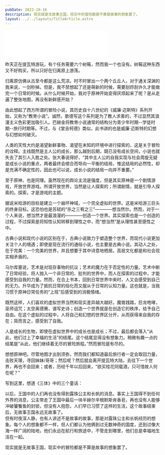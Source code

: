 ```yaml
---
pubDate: 2022-10-16
description: 现实就是无故事王国，现实中的冒险都是不算是故事的想象罢了。
layout: ../../layouts/TitleArticle.astro
---
```


<iframe frameborder="no" border="0" marginwidth="0" marginheight="0" width=330 height=86 src="//music.163.com/outchain/player?type=2&id=1818031620&auto=1&height=66"></iframe>

昨天正在提瓦特游玩，有个任务需要六个树莓，然而我一个也没有。树莓这种东西又不好购买，所以只好在归离原上游荡。

归离原仿佛从古至今都是这么荒凉。时不时冒出一个两个丘丘人，对于通关深渊的我来说，一剑秒掉。但是，我不禁想起了还是萌新的时候，需要刮痧刮许久才能做完一个日常的时候。从什么时候开始，我对于原神开始变得厌烦起来了呢？是从走遍了整张地图，再没有新鲜感开始？

由此想起了西方所谓的冒险小说，其历史自十八世纪的《威廉·迈斯特》系列开始，又称为“教育小说”。诚然，歌德写这个系列是为了教人求善的，不过显然其浪漫主义色彩更加吸引人。巴赫金将教育小说通常的结构分为青少年时期--学徒时期--旅行时期等。不过，与《堂吉柯德》类似，此书讲的也是威廉·迈斯特的幻想与幻想如何破灭。

人类的天性大约是渴望新鲜事物、渴望在未知的环境中进行探索的，这是关于冒险的诠释。主线既然是主人公的成长，那么越到后期，既已没有成长空间，小说也就失去了其引人入胜之处。张大春说得好，“其中主人公的自我实现与社会周旋无疑是成长小说的重点，两者最终会绾合而导向一平衡的结局，惟这结局的必然性，却是充满不确定性的，因此也可以说，成长小说的结局一向并不重要。”

至于原神，也是同理。虽然现在的舆论主流是强度，但是其实原神是一个剧情游戏，开放世界游戏。所谓开放世界，当然是让人探索的；所谓剧情，就是引导人探索的。探索，才是游戏的主题。

据说米哈游的目标是建立一个崩坏神域，一个完全虚拟的世界。这是米哈游三巨头的终身目标。这恐怕也是苏轼的“杀之三宥之三”————想当然尔。然而，对于一个人来说，想当然才是最浪漫的————创造一个世界。其实探索也是一个创造的过程，不过探索是将知性认知转移到理性之中，而“想当然”是从理性甚至感性之中。

古典小说和现代小说的区别在于，古典小说致力于塑造整个世界，而现代小说更加关注个人的境遇；即使是现在流行的通俗小说，也主要是古典小说。其动人之处，在于完美：一个完美的世界，并且想要于其中诗意地栖居。高层文化都是和社会现实相矛盾的。

马尔库塞说，艺术是对现存事物的抗议；艺术的魔力在于否定性的力量。艺术中断了日常经验，将人抛入一个非日常的、批判的世界中，而人在探索的过程中，才能感受到自我的力量。然而，在合上书本，回到日常世界中来时，人又会感受到自己的无力。升华成为了抵抗日常的俗化而又服从于日常的认知力量。这也就是，当我习惯于原神日常任务的“上班”后感受到的消极情绪。

既然这样，人们喜欢的虚拟世界当然和现实差异越大越好。魔兽践踏，巨龙咆哮，巫师诅咒；太空奥德赛，谱写史诗；创造一个世界就是在创造它的秩序，给予自己自由。在这个虚拟的过程中，人将自己和幻想的世界区分开，从而获得来自我的存在；简而言之，感受到了自我。

人是成长的生物，即使在虚拟世界中的成长也是成长；不过，最后都会落入“从此，他们过上了幸福的生活”的结尾。这个结尾显得没有想象力。稍微有趣一点的结尾是“从此，他们继续着无尽的冒险旅程。”然而冒险是有尽的。

想想原神吧。尽管地图才出到须弥，然而我们都知道最后旅行者一定会取回力量，击败天理，寻回妹妹/哥哥；然后呢？然后就会离开提瓦特大陆，去往下一个世界，再也不会回来；或者，历经千年以后回来，“欲买桂花同载酒，只可惜故人何在呢？”

写到这里，想道《三体》中的三个童话：
>
以后，王国中的人们再也没有得到露珠公主和长帆的消息。事实上王国得不到任何外界的消息，公主带走了王国中最后一块半赫尔辛根默斯肯香皂，再也没有人能够冲破饕餮鱼的封锁，但没有人抱怨，人们早已习惯了这样的生活，这个故事结束后，无故事王国永远无故事了。<br>
但有时夜深人静，也有人讲述不是故事的故事，那是对露珠公主和长帆经历的想象。每个人的想象都不一样，但人们都认为他俩到过无数神奇的国度，还到过像大海一样广阔的陆地，他们永远在航行和旅途中，不管走到哪里，他们总是幸福地生活在一起。

现实就是无故事王国，现实中的冒险都是不算是故事的想象罢了。
